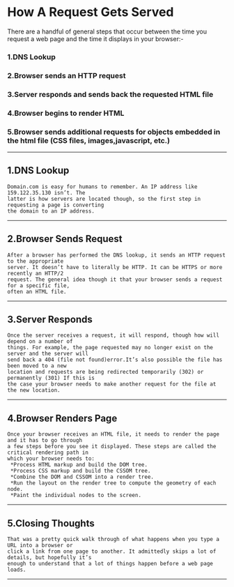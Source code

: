 # How A Request Gets Served
There are a handful of general steps that occur between the time you request a web page and the time it displays in your browser:-
  ### 1.DNS Lookup
  ### 2.Browser sends an HTTP request
  ### 3.Server responds and sends back the requested HTML file
  ### 4.Browser begins to render HTML
  ### 5.Browser sends additional requests for objects embedded in the html file (CSS files, images,javascript, etc.)
    
---
## 1.DNS Lookup
    Domain.com is easy for humans to remember. An IP address like 159.122.35.130 isn’t. The
    latter is how servers are located though, so the first step in requesting a page is converting
    the domain to an IP address.
---
## 2.Browser Sends Request
    After a browser has performed the DNS lookup, it sends an HTTP request to the appropriate
    server. It doesn’t have to literally be HTTP. It can be HTTPS or more recently an HTTP/2
    request. The general idea though it that your browser sends a request for a specific file,
    often an HTML file.
---
## 3.Server Responds
    Once the server receives a request, it will respond, though how will depend on a number of
    things. For example, the page requested may no longer exist on the server and the server will
    send back a 404 (file not found)error.It’s also possible the file has been moved to a new
    location and requests are being redirected temporarily (302) or permanently (301) If this is
    the case your browser needs to make another request for the file at the new location.
---
## 4.Browser Renders Page
    Once your browser receives an HTML file, it needs to render the page and it has to go through
    a few steps before you see it displayed. These steps are called the critical rendering path in
    which your browser needs to:
     *Process HTML markup and build the DOM tree.
     *Process CSS markup and build the CSSOM tree.
     *Combine the DOM and CSSOM into a render tree.
     *Run the layout on the render tree to compute the geometry of each node.
     *Paint the individual nodes to the screen.
---
## 5.Closing Thoughts
    That was a pretty quick walk through of what happens when you type a URL into a browser or
    click a link from one page to another. It admittedly skips a lot of details, but hopefully it’s
    enough to understand that a lot of things happen before a web page loads.
   
---

